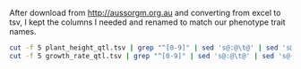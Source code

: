 After download from http://aussorgm.org.au and converting from excel to tsv, I kept the columns I needed
and renamed to match our phenotype trait names.

```bash
cut -f 5 plant_height_qtl.tsv | grep "^[0-9]" | sed 's@:@\t@' | sed 's@-@\t@' > max_height_cm_qtl_regions.txt
cut -f 5 growth_rate_qtl.tsv | grep "^[0-9]" | sed 's@:@\t@' | sed 's@-@\t@' > max_growth_cm_gdd_qtl_regions.txt
```


